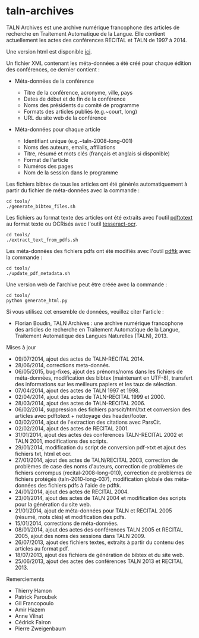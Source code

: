 # taln-archives

TALN Archives est une archive numérique francophone des articles de recherche en
Traitement Automatique de la Langue. Elle contient actuellement les actes des 
conférences RECITAL et TALN de 1997 à 2014.

Une version html est disponible 
[ici](http://www.atala.org/taln_archives/).

Un fichier XML contenant les méta-données a été créé pour chaque édition des 
conférences, ce dernier contient :

- Méta-données de la conférence
  - Titre de la conférence, acronyme, ville, pays
  - Dates de début et de fin de la conférence
  - Noms des présidents du comité de programme
  - Formats des articles publiés (e.g.~court, long)
  - URL du site web de la conférence

- Méta-données pour chaque article
  - Identifiant unique (e.g.~taln-2008-long-001)
  - Noms des auteurs, emails, affiliations
  - Titre, résumé et mots clés (français et anglais si disponible)
  - Format de l'article
  - Numéros des pages
  - Nom de la session dans le programme

Les fichiers bibtex de tous les articles ont été générés automatiquement à 
partir du fichier de méta-données avec la commande :

    cd tools/
    ./generate_bibtex_files.sh

Les fichiers au format texte des articles ont été extraits avec l'outil 
[pdftotext](http://poppler.freedesktop.org/) au format texte ou OCRisés
avec l'outil [tesseract-ocr](http://code.google.com/p/tesseract-ocr/).

    cd tools/
    ./extract_text_from_pdfs.sh

Les méta-données des fichiers pdfs ont été modifiés avec l'outil 
[pdftk](http://www.pdflabs.com/tools/pdftk-the-pdf-toolkit/) avec la commande :

    cd tools/
    ./update_pdf_metadata.sh

Une version web de l'archive peut être créée avec la commande :

    cd tools/
    python generate_html.py

Si vous utilisez cet ensemble de données, veuillez citer l'article :

 - Florian Boudin, TALN Archives : une archive numérique francophone des 
   articles de recherche en Traitement Automatique de la Langue, Traitement 
   Automatique des Langues Naturelles (TALN), 2013.

Mises à jour
 - 09/07/2014, ajout des actes de TALN-RECITAL 2014.
 - 28/06/2014, corrections meta-donnés.
 - 06/05/2015, bug-fixes, ajout des prénoms/noms dans les fichiers de 
   méta-données, modification des bibtex (maintenant en UTF-8), transfert des
   informations sur les meilleurs papiers et les taux de sélection.
 - 07/04/2014, ajout des actes de TALN 1997 et 1998.
 - 02/04/2014, ajout des actes de TALN-RECITAL 1999 et 2000.
 - 28/03/2014, ajout des actes de TALN-RECITAL 2006.
 - 06/02/2014, suppression des fichiers parscit/html/txt et conversion des 
   articles avec pdftotext + nettoyage des header/footer.
 - 03/02/2014, ajout de l'extraction des citations avec ParsCit.
 - 02/02/2014, ajout des actes de RECITAL 2001.
 - 31/01/2014, ajout des actes des conférences TALN-RECITAL 2002 et TALN 2001, 
   modifications des scripts.
 - 29/01/2014, modification du script de conversion pdf->txt et ajout des 
   fichiers txt, html et ocr.
 - 27/01/2014, ajout des actes de TALN/RECITAL 2003, correction de 
   problèmes de case des noms d'auteurs, correction de problèmes de fichiers
   corrompus (recital-2008-long-010), correction de problèmes de fichiers 
   protégés (taln-2010-long-037), modification globale des méta-données des 
   fichiers pdfs à l'aide de pdftk.
 - 24/01/2014, ajout des actes de RECITAL 2004.
 - 23/01/2014, ajout des actes de TALN 2004 et modification des scripts pour la
   génération du site web.
 - 21/01/2014, ajout de méta-données pour TALN et RECITAL 2005 (résumé, mots 
   clés) et modification des pdfs.
 - 15/01/2014, corrections de méta-données.
 - 08/01/2014, ajout des actes des conférences TALN 2005 et RECITAL 2005, 
   ajout des noms des sessions dans TALN 2009.
 - 26/07/2013, ajout des fichiers textes, extraits à partir du contenu des
   articles au format pdf.
 - 18/07/2013, ajout des fichiers de génération de bibtex et du site web.
 - 25/06/2013, ajout des actes des conférences TALN 2013 et RECITAL 2013.

Remerciements
 - Thierry Hamon
 - Patrick Paroubek
 - Gil Francopoulo
 - Amir Hazem
 - Anne Vilnat
 - Cédrick Fairon
 - Pierre Zweigenbaum
